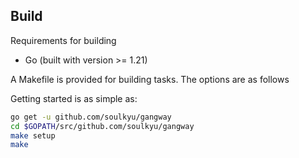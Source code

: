 ## Build

Requirements for building

- Go (built with version >= 1.21)

A Makefile is provided for building tasks. The options are as follows

Getting started is as simple as:

```bash
go get -u github.com/soulkyu/gangway
cd $GOPATH/src/github.com/soulkyu/gangway
make setup
make
```
